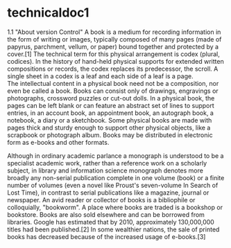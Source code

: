 # technicaldoc1
1.1 "About version Control"
A book is a medium for recording information in the form of writing or images, typically composed of many pages (made of papyrus, parchment, vellum, or paper) bound together and protected by a cover.[1] The technical term for this physical arrangement is codex (plural, codices). In the history of hand-held physical supports for extended written compositions or records, the codex replaces its predecessor, the scroll. A single sheet in a codex is a leaf and each side of a leaf is a page.  
The intellectual content in a physical book need not be a composition, nor even be called a book. Books can consist only of drawings, engravings or photographs, crossword puzzles or cut-out dolls. In a physical book, the pages can be left blank or can feature an abstract set of lines to support entries, in an account book, an appointment book, an autograph book, a notebook, a diary or a sketchbook. Some physical books are made with pages thick and sturdy enough to support other physical objects, like a scrapbook or photograph album. Books may be distributed in electronic form as e-books and other formats.

Although in ordinary academic parlance a monograph is understood to be a specialist academic work, rather than a reference work on a scholarly subject, in library and information science monograph denotes more broadly any non-serial publication complete in one volume (book) or a finite number of volumes (even a novel like Proust's seven-volume In Search of Lost Time), in contrast to serial publications like a magazine, journal or newspaper. An avid reader or collector of books is a bibliophile or colloquially, "bookworm". A place where books are traded is a bookshop or bookstore. Books are also sold elsewhere and can be borrowed from libraries. Google has estimated that by 2010, approximately 130,000,000 titles had been published.[2] In some wealthier nations, the sale of printed books has decreased because of the increased usage of e-books.[3]
